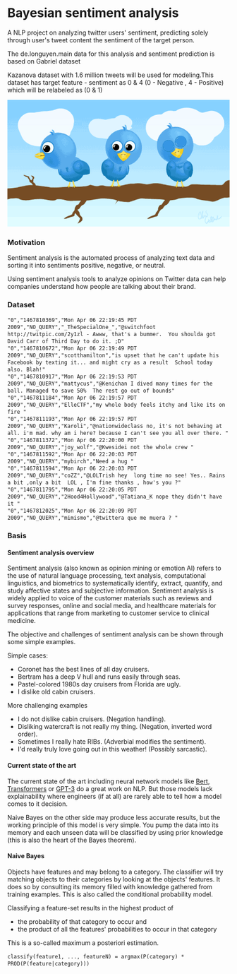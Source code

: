# Bayesian sentiment analysis

A NLP project on analyzing twitter users' sentiment, predicting solely through user's tweet content the sentiment of 
the target person.

The de.longuyen.main data for this analysis and sentiment prediction is based on Gabriel dataset

Kazanova dataset with 1.6 million tweets will be used for modeling.This dataset has target feature - sentiment as 0 & 4 (0 - Negative , 4 - Positive) which will be relabeled as (0 & 1)

![](data/birds.gif)

### Motivation

Sentiment analysis is the automated process of analyzing text data and sorting it into sentiments positive, negative, or neutral. 

Using sentiment analysis tools to analyze opinions on Twitter data can help companies understand how people are talking about their brand.

### Dataset

```csv
"0","1467810369","Mon Apr 06 22:19:45 PDT 2009","NO_QUERY","_TheSpecialOne_","@switchfoot http://twitpic.com/2y1zl - Awww, that's a bummer.  You shoulda got David Carr of Third Day to do it. ;D"
"0","1467810672","Mon Apr 06 22:19:49 PDT 2009","NO_QUERY","scotthamilton","is upset that he can't update his Facebook by texting it... and might cry as a result  School today also. Blah!"
"0","1467810917","Mon Apr 06 22:19:53 PDT 2009","NO_QUERY","mattycus","@Kenichan I dived many times for the ball. Managed to save 50%  The rest go out of bounds"
"0","1467811184","Mon Apr 06 22:19:57 PDT 2009","NO_QUERY","ElleCTF","my whole body feels itchy and like its on fire "
"0","1467811193","Mon Apr 06 22:19:57 PDT 2009","NO_QUERY","Karoli","@nationwideclass no, it's not behaving at all. i'm mad. why am i here? because I can't see you all over there. "
"0","1467811372","Mon Apr 06 22:20:00 PDT 2009","NO_QUERY","joy_wolf","@Kwesidei not the whole crew "
"0","1467811592","Mon Apr 06 22:20:03 PDT 2009","NO_QUERY","mybirch","Need a hug "
"0","1467811594","Mon Apr 06 22:20:03 PDT 2009","NO_QUERY","coZZ","@LOLTrish hey  long time no see! Yes.. Rains a bit ,only a bit  LOL , I'm fine thanks , how's you ?"
"0","1467811795","Mon Apr 06 22:20:05 PDT 2009","NO_QUERY","2Hood4Hollywood","@Tatiana_K nope they didn't have it "
"0","1467812025","Mon Apr 06 22:20:09 PDT 2009","NO_QUERY","mimismo","@twittera que me muera ? "
```

### Basis

#### Sentiment analysis overview

Sentiment analysis (also known as opinion mining or emotion AI) refers to the use of natural language processing, text analysis, computational linguistics, 
and biometrics to systematically identify, extract, quantify, and study affective states and subjective information. Sentiment analysis is widely applied 
to voice of the customer materials such as reviews and survey responses, online and social media, and healthcare materials for applications that range 
from marketing to customer service to clinical medicine.

The objective and challenges of sentiment analysis can be shown through some simple examples.

Simple cases: 
- Coronet has the best lines of all day cruisers.
- Bertram has a deep V hull and runs easily through seas.
- Pastel-colored 1980s day cruisers from Florida are ugly.
- I dislike old cabin cruisers.

More challenging examples
- I do not dislike cabin cruisers. (Negation handling).
- Disliking watercraft is not really my thing. (Negation, inverted word order).
- Sometimes I really hate RIBs. (Adverbial modifies the sentiment).
- I'd really truly love going out in this weather! (Possibly sarcastic).

#### Current state of the art

The current state of the art including neural network models like [Bert](https://github.com/google-research/bert), [Transformers](https://github.com/huggingface/transformers)
or [GPT-3](https://en.wikipedia.org/wiki/GPT-3) do a great work on NLP. But those models lack explainability where engineers (if at all) are rarely able to 
tell how a model comes to it decision. 

Naive Bayes on the other side may produce less accurate results, but the working principle of this model is very simple. You pump the data into its memory
and each unseen data will be classified by using prior knowledge (this is also the heart of the Bayes theorem).

#### Naive Bayes 

Objects have features and may belong to a category. The classifier will try matching objects to their categories by looking 
at the objects' features. It does so by consulting its memory filled with knowledge gathered from training examples. This is also called 
the conditional probability model. 

Classifying a feature-set results in the highest product of 
- the probability of that category to occur and 
- the product of all the features' probabilities to occur in that category

This is a so-called maximum a posteriori estimation.

```
classify(feature1, ..., featureN) = argmax(P(category) * PROD(P(feature|category)))
```